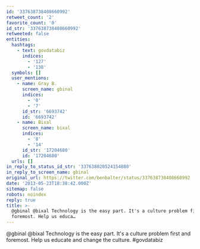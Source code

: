 ```yaml
---
id: '337638738408660992'
retweet_count: '2'
favorite_count: '0'
id_str: '337638738408660992'
retweeted: false
entities:
  hashtags:
    - text: govdatabiz
      indices:
        - '127'
        - '138'
  symbols: []
  user_mentions:
    - name: Gray B.
      screen_name: gbinal
      indices:
        - '0'
        - '7'
      id_str: '6693742'
      id: '6693742'
    - name: Bixal
      screen_name: bixal
      indices:
        - '8'
        - '14'
      id_str: '17204680'
      id: '17204680'
  urls: []
in_reply_to_status_id_str: '337638020524154880'
in_reply_to_screen_name: gbinal
original_url: https://twitter.com/benbalter/status/337638738408660992
date: '2013-05-23T18:38:42.000Z'
sitemap: false
robots: noindex
reply: true
title: >-
  @gbinal @bixal Technology is the easy part. It's a culture problem first and
  foremost. Help us educa…
---
```


@gbinal @bixal Technology is the easy part. It's a culture problem first and foremost. Help us educate and change the culture. #govdatabiz